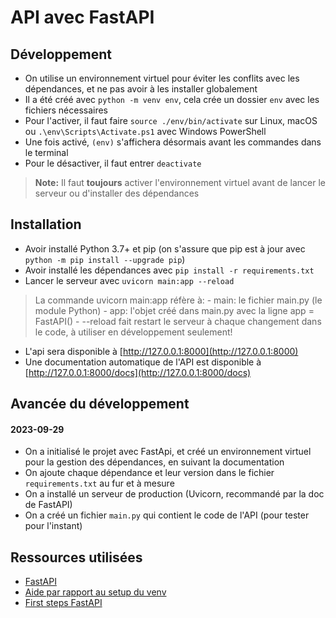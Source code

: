 # API avec FastAPI

## Développement

- On utilise un environnement virtuel pour éviter les conflits avec les dépendances, et ne pas avoir à les installer globalement
- Il a été créé avec `python -m venv env`, cela crée un dossier `env` avec les fichiers nécessaires
- Pour l'activer, il faut faire `source ./env/bin/activate` sur Linux, macOS ou `.\env\Scripts\Activate.ps1` avec Windows PowerShell
- Une fois activé, `(env)` s'affichera désormais avant les commandes dans le terminal
- Pour le désactiver, il faut entrer `deactivate`

> **Note:** Il faut **toujours** activer l'environnement virtuel avant de lancer le serveur ou d'installer des dépendances

## Installation

- Avoir installé Python 3.7+ et pip (on s'assure que pip est à jour avec `python -m pip install --upgrade pip`)
- Avoir installé les dépendances avec `pip install -r requirements.txt`
- Lancer le serveur avec `uvicorn main:app --reload`

> La commande uvicorn main:app réfère à: - main: le fichier main.py (le module Python) - app: l'objet créé dans main.py avec la ligne app = FastAPI() - --reload fait restart le serveur à chaque changement dans le code, à utiliser en développement seulement!

- L'api sera disponible à [http://127.0.0.1:8000](http://127.0.0.1:8000)
- Une documentation automatique de l'API est disponible à [http://127.0.0.1:8000/docs](http://127.0.0.1:8000/docs)

## Avancée du développement

#### 2023-09-29

- On a initialisé le projet avec FastApi, et créé un environnement virtuel pour la gestion des dépendances, en suivant la documentation
- On ajoute chaque dépendance et leur version dans le fichier `requirements.txt` au fur et à mesure
- On a installé un serveur de production (Uvicorn, recommandé par la doc de FastAPI)
- On a créé un fichier `main.py` qui contient le code de l'API (pour tester pour l'instant)

## Ressources utilisées

- [FastAPI](https://fastapi.tiangolo.com/#requirements)
- [Aide par rapport au setup du venv](https://fastapi.tiangolo.com/contributing/#virtual-environment-with-venv)
- [First steps FastAPI](https://fastapi.tiangolo.com/tutorial/first-steps/)
